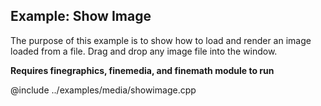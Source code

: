 Example: Show Image
-----------------------------------------

The purpose of this example is to show how to load and render an image loaded from a file. Drag and drop any image file into the window.

**Requires finegraphics, finemedia, and finemath module to run**

@include ../examples/media/showimage.cpp